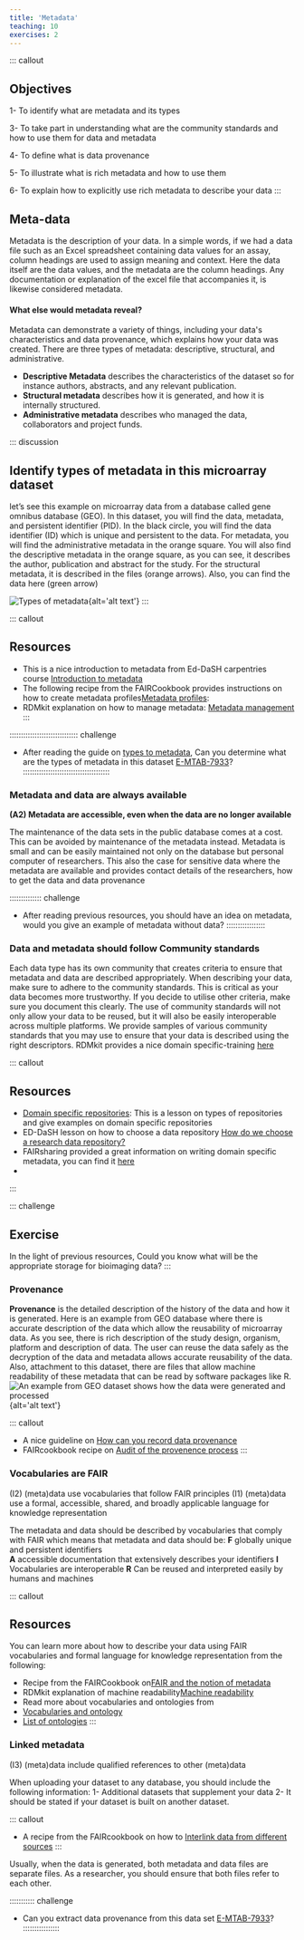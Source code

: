 ```yaml
---
title: 'Metadata'
teaching: 10
exercises: 2
---
```

::: callout
## Objectives
1- To identify what are metadata and its types

3- To take part in understanding what are the community standards and how to use them for data and metadata

4- To define what is data provenance

5- To illustrate what is rich metadata and how to use them

6- To explain how to explicitly use rich metadata to describe your data
:::

## Meta-data

Metadata is the description of your data.  In a simple words, if we had a data file such as an Excel spreadsheet containing data values for an assay, column headings are used to assign meaning and context.  Here the data itself are the data values, and the metadata are the column headings. Any documentation or explanation of the excel file that accompanies it, is likewise considered metadata.

#### What else would metadata reveal?
Metadata can demonstrate a variety of things, including your data's characteristics and data provenance, which explains how your data was created. There are three types of metadata: descriptive, structural, and administrative.  

- **Descriptive Metadata** describes the characteristics of the dataset so for instance authors, abstracts, and any relevant publication.
- **Structural metadata** describes how it is generated, and how it is internally structured.
- **Administrative metadata** describes who managed the data, collaborators and project funds.  

::: discussion
## Identify types of metadata in this microarray dataset
let’s see this example on microarray data from a database called gene omnibus database (GEO). In this dataset, you will find the data, metadata, and persistent identifier (PID). In the black circle, you will find the data identifier (ID) which is unique and persistent to the data. For metadata, you will find the administrative metadata in the orange square. You will also find the descriptive metadata in the orange square, as you can see, it describes the author, publication and abstract for the study. For the structural metadata, it is described in the files (orange arrows). Also, you can find the data here (green arrow)

![Types of metadata](fig/metadata.jpg){alt='alt text'}
:::

::: callout
## Resources
- This is a nice introduction to metadata from Ed-DaSH carpentries course [Introduction to metadata](https://carpentries-incubator.github.io/fair-bio-practice/05-intro-to-metadata/index.html) 
- The following recipe from the FAIRCookbook provides instructions on how to create metadata profiles[Metadata profiles](https://faircookbook.elixir-europe.org/content/recipes/interoperability/creating-minimal-metadata-profiles.html): 
- RDMkit explanation on how to manage metadata: [Metadata management](https://rdmkit.elixir-europe.org/metadata_management.html)
:::

:::::::::::::::::::::::::::::: challenge
- After reading the guide on [types to metadata](https://carpentries-incubator.github.io/fair-bio-practice/05-intro-to-metadata/index.html), Can you determine what are the types of metadata in this dataset [E-MTAB-7933](https://www.ebi.ac.uk/biostudies/arrayexpress/studies/E-MTAB-7933)?
::::::::::::::::::::::::::::::::::::::

### Metadata and data are always available

**(A2) Metadata are accessible, even when the data are no longer available**

The maintenance of the data sets in the public database comes at a cost. This can be avoided by maintenance of the metadata instead. Metadata is small and can be easily maintained not only on the database but personal computer of researchers. This also the case for sensitive data where the metadata are available and provides contact details of the researchers, how to get the data and data provenance


:::::::::::::: challenge
- After reading previous resources, you should have an idea on metadata, would you give an example of metadata without data?
:::::::::::::::::

### Data and metadata should follow Community standards
Each data type has its own community that creates criteria to ensure that metadata and data are described appropriately. When describing your data, make sure to adhere to the community standards. This is critical as your data becomes more trustworthy. If you decide to utilise other criteria, make sure you document this clearly. The use of community standards will not only allow your data to be reused, but it will also be easily interoperable across multiple platforms.
We provide samples of various community standards that you may use to ensure that your data is described using the right descriptors. 
RDMkit provides a nice domain specific-training [here](https://rdmkit.elixir-europe.org/your_domain) 

::: callout
## Resources

- [Domain specific repositories](https://carpentries-incubator.github.io/fair-bio-practice/13-data-repositories/index.html): This is a lesson on types of repositories and give examples on domain specific repositories
- ED-DaSH lesson on how to choose a data repository [How do we choose a research data repository?](https://carpentries-incubator.github.io/fair-bio-practice/13-data-repositories/index.html)
- FAIRsharing provided a great information on writing domain specific metadata, you can find it [here](https://fairsharing.org/searchfairsharingRegistry=Standard&subjects=life%2520science&page=1)
- 
:::

::: challenge
## Exercise
In the light of previous resources, Could you know what will be the appropriate storage for bioimaging data?
:::

### Provenance

**Provenance** is the detailed description of the history of the data and how it is generated.
Here is an example from GEO database where there is accurate description of the data which allow the reusability of microarray data. As you see, there is rich description of the study design, organism, platform and description of data. The user can reuse the data safely as the decryption of the data and metadata allows accurate reusability of the data. Also, attachment to this dataset, there are files that allow machine readability of these metadata that can be read by software packages like R.
![An example from GEO dataset shows how the data were generated and processed](fig/provenance.png){alt='alt text'}

::: callout
- A nice guideline on [How can you record data provenance](https://rdmkit.elixir-europe.org/data_provenance)
- FAIRcookbook recipe on [Audit of the provenence process](https://faircookbook.elixir-europe.org/content/recipes/reusability/provenance.html)
::: 

### Vocabularies are FAIR
(I2)  (meta)data use vocabularies that follow FAIR principles
(I1)  (meta)data use a formal, accessible, shared, and broadly applicable language for knowledge representation


The metadata and data should be described by vocabularies that comply with FAIR which means that metadata and data should be:
**F** globally unique and persistent identifiers                           
**A** accessible documentation that extensively describes your identifiers
**I** Vocabularies are interoperable
**R** Can be reused and interpreted easily by humans and machines

::: callout
## Resources
You can learn more about how to describe your data using FAIR vocabularies and formal language for knowledge representation from the following:
- Recipe from the FAIRCookbook on[FAIR and the notion of metadata](https://faircookbook.elixir-europe.org/content/recipes/introduction/metadata-fair.html)
- RDMkit explanation of machine readability[Machine readability](https://rdmkit.elixir-europe.org/machine_actionability)
- Read more about vocabularies and ontologies from 
- [Vocabularies and ontology](https://carpentries-incubator.github.io/fair-bio-practice/06-being-precise/index.html)
- [List of ontologies](https://obofoundry.org/)
:::

### Linked metadata
(I3)  (meta)data include qualified references to other (meta)data

When uploading your dataset to any database, you should include the following information:
1- Additional datasets that supplement your data
2- It should be stated if your dataset is built on another dataset.

::: callout
- A recipe from the FAIRcookbook on how to [Interlink data from different sources](https://faircookbook.elixir-europe.org/content/recipes/interoperability/identifier-mapping.html#references)
:::

Usually, when the data is generated, both metadata and data files are separate files. As a researcher, you should ensure that both files refer to each other.

::::::::::: challenge
- Can you extract data provenance from this data set [E-MTAB-7933](https://www.ebi.ac.uk/biostudies/arrayexpress/studies/E-MTAB-7933)? 
::::::::::::::::
